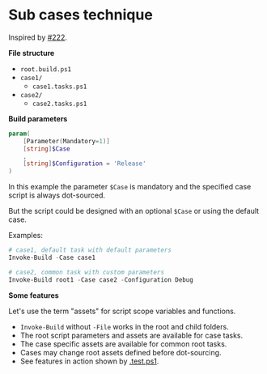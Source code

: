 ﻿# Sub cases technique

Inspired by [#222](https://github.com/nightroman/Invoke-Build/issues/222).

**File structure**

- `root.build.ps1`
- `case1/`
    - `case1.tasks.ps1`
- `case2/`
    - `case2.tasks.ps1`

**Build parameters**

```powershell
param(
    [Parameter(Mandatory=1)]
    [string]$Case
    ,
    [string]$Configuration = 'Release'
)
```

In this example the parameter `$Case` is mandatory and the specified case script is always dot-sourced.

But the script could be designed with an optional `$Case` or using the default case.

Examples:

```powershell
# case1, default task with default parameters
Invoke-Build -Case case1

# case2, common task with custom parameters
Invoke-Build root1 -Case case2 -Configuration Debug
```

**Some features**

Let's use the term "assets" for script scope variables and functions.

- `Invoke-Build` without `-File` works in the root and child folders.
- The root script parameters and assets are available for case tasks.
- The case specific assets are available for common root tasks.
- Cases may change root assets defined before dot-sourcing.
- See features in action shown by [.test.ps1](.test.ps1).
